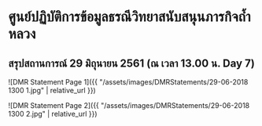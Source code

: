 ---
---

# ศูนย์ปฏิบัติการข้อมูลธรณีวิทยาสนับสนุนภารกิจถ้ำหลวง

## สรุปสถานการณ์ 29 มิถุนายน 2561 (ณ เวลา 13.00 น. Day 7)

![DMR Statement Page 1]({{ "/assets/images/DMRStatements/29-06-2018 1300 1.jpg" | relative_url }})

![DMR Statement Page 2]({{ "/assets/images/DMRStatements/29-06-2018 1300 2.jpg" | relative_url }})
